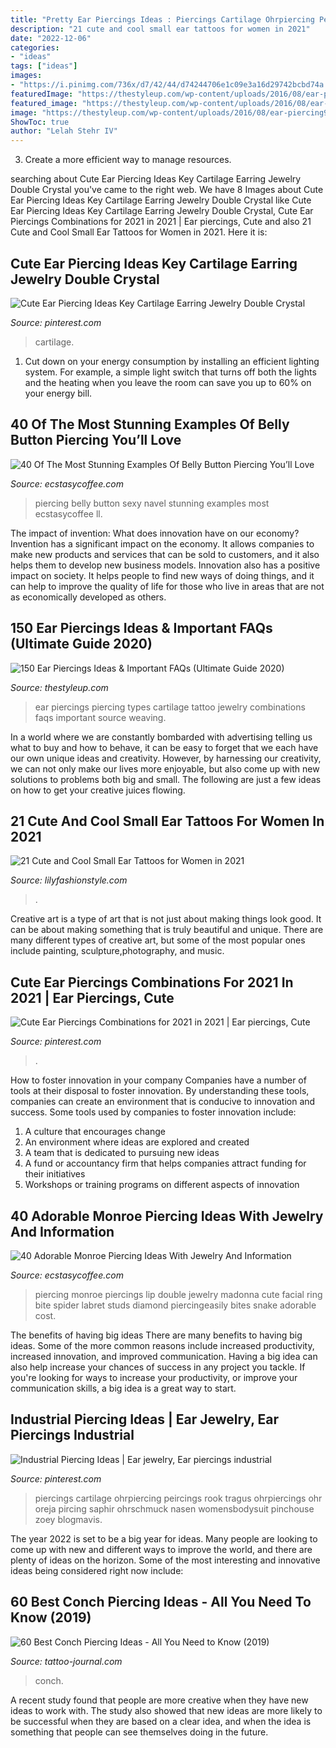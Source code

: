 ```yaml
---
title: "Pretty Ear Piercings Ideas : Piercings Cartilage Ohrpiercing Peircings Rook Tragus Ohrpiercings Ohr Oreja Pircing Saphir Ohrschmuck Nasen Womensbodysuit Pinchouse Zoey Blogmavis"
description: "21 cute and cool small ear tattoos for women in 2021"
date: "2022-12-06"
categories:
- "ideas"
tags: ["ideas"]
images:
- "https://i.pinimg.com/736x/d7/42/44/d74244706e1c09e3a16d29742bcbd74a.jpg"
featuredImage: "https://thestyleup.com/wp-content/uploads/2016/08/ear-piercing9-650x650.jpg"
featured_image: "https://thestyleup.com/wp-content/uploads/2016/08/ear-piercing9-650x650.jpg"
image: "https://thestyleup.com/wp-content/uploads/2016/08/ear-piercing9-650x650.jpg"
ShowToc: true
author: "Lelah Stehr IV"
---
```



3. Create a more efficient way to manage resources.

	

		
searching about Cute Ear Piercing Ideas Key Cartilage Earring Jewelry Double Crystal you've came to the right web. We have 8 Images about Cute Ear Piercing Ideas Key Cartilage Earring Jewelry Double Crystal like Cute Ear Piercing Ideas Key Cartilage Earring Jewelry Double Crystal, Cute Ear Piercings Combinations for 2021 in 2021 | Ear piercings, Cute and also 21 Cute and Cool Small Ear Tattoos for Women in 2021. Here it is:
		
    
## Cute Ear Piercing Ideas Key Cartilage Earring Jewelry Double Crystal

<img loading=lazy src="https://i.pinimg.com/736x/e6/63/a5/e663a59f01d845bff7a828e634d3d355.jpg" onerror="this.onerror=null;this.src='https://tse2.mm.bing.net/th?id=OIP.oZRC4UxXXhaaBt0hYxxn-wHaL2&amp;pid=15.1';" alt="Cute Ear Piercing Ideas Key Cartilage Earring Jewelry Double Crystal">

_Source: pinterest.com_

>cartilage. 

	

1. Cut down on your energy consumption by installing an efficient lighting system. For example, a simple light switch that turns off both the lights and the heating when you leave the room can save you up to 60% on your energy bill.

    
## 40 Of The Most Stunning Examples Of Belly Button Piercing You’ll Love

<img loading=lazy src="https://i1.wp.com/www.ecstasycoffee.com/wp-content/uploads/2016/09/Sexy-Navel-Piercing-Ideas.jpg" onerror="this.onerror=null;this.src='https://tse4.mm.bing.net/th?id=OIP.hBguuLkziW7Htm4Qiq_pWgHaHa&amp;pid=15.1';" alt="40 Of The Most Stunning Examples Of Belly Button Piercing You’ll Love">

_Source: ecstasycoffee.com_

>piercing belly button sexy navel stunning examples most ecstasycoffee ll. 

	

The impact of invention: What does innovation have on our economy?
Invention has a significant impact on the economy. It allows companies to make new products and services that can be sold to customers, and it also helps them to develop new business models. Innovation also has a positive impact on society. It helps people to find new ways of doing things, and it can help to improve the quality of life for those who live in areas that are not as economically developed as others.

    
## 150 Ear Piercings Ideas &amp; Important FAQs (Ultimate Guide 2020)

<img loading=lazy src="https://thestyleup.com/wp-content/uploads/2016/08/ear-piercing9-650x650.jpg" onerror="this.onerror=null;this.src='https://tse2.mm.bing.net/th?id=OIP.5UN_rvMuL1HD0f5jrh4GzgHaHa&amp;pid=15.1';" alt="150 Ear Piercings Ideas &amp; Important FAQs (Ultimate Guide 2020)">

_Source: thestyleup.com_

>ear piercings piercing types cartilage tattoo jewelry combinations faqs important source weaving. 

	

In a world where we are constantly bombarded with advertising telling us what to buy and how to behave, it can be easy to forget that we each have our own unique ideas and creativity. However, by harnessing our creativity, we can not only make our lives more enjoyable, but also come up with new solutions to problems both big and small. The following are just a few ideas on how to get your creative juices flowing.

    
## 21 Cute And Cool Small Ear Tattoos For Women In 2021

<img loading=lazy src="https://lilyfashionstyle.com/wp-content/uploads/2021/05/16-4-768x1152.jpg" onerror="this.onerror=null;this.src='https://tse4.mm.bing.net/th?id=OIP.52TD20Nh-dojwkBy2j-EkwHaLH&amp;pid=15.1';" alt="21 Cute and Cool Small Ear Tattoos for Women in 2021">

_Source: lilyfashionstyle.com_

>. 

	

Creative art is a type of art that is not just about making things look good. It can be about making something that is truly beautiful and unique. There are many different types of creative art, but some of the most popular ones include painting, sculpture,photography, and music.

    
## Cute Ear Piercings Combinations For 2021 In 2021 | Ear Piercings, Cute

<img loading=lazy src="https://i.pinimg.com/736x/d2/7c/35/d27c3544a646772275a8ecb2d9379f6e.jpg" onerror="this.onerror=null;this.src='https://tse1.mm.bing.net/th?id=OIP.FywBtdABwWMw5oorn5VVvgHaLG&amp;pid=15.1';" alt="Cute Ear Piercings Combinations for 2021 in 2021 | Ear piercings, Cute">

_Source: pinterest.com_

>. 

	

How to foster innovation in your company
Companies have a number of tools at their disposal to foster innovation. By understanding these tools, companies can create an environment that is conducive to innovation and success. 
Some tools used by companies to foster innovation include: 

1. A culture that encourages change 
2. An environment where ideas are explored and created 
3. A team that is dedicated to pursuing new ideas 
4. A fund or accountancy firm that helps companies attract funding for their initiatives 
5. Workshops or training programs on different aspects of innovation 

    
## 40 Adorable Monroe Piercing Ideas With Jewelry And Information

<img loading=lazy src="https://i1.wp.com/www.ecstasycoffee.com/wp-content/uploads/2016/09/Monroe-Piercings...jpg?resize=564%2C937" onerror="this.onerror=null;this.src='https://tse1.mm.bing.net/th?id=OIP.SDbEhNLXSw7q_WvOwOQcxwHaMT&amp;pid=15.1';" alt="40 Adorable Monroe Piercing Ideas With Jewelry And Information">

_Source: ecstasycoffee.com_

>piercing monroe piercings lip double jewelry madonna cute facial ring bite spider labret studs diamond piercingeasily bites snake adorable cost. 

	

The benefits of having big ideas
There are many benefits to having big ideas. Some of the more common reasons include increased productivity, increased innovation, and improved communication. Having a big idea can also help increase your chances of success in any project you tackle. If you're looking for ways to increase your productivity, or improve your communication skills, a big idea is a great way to start.

    
## Industrial Piercing Ideas | Ear Jewelry, Ear Piercings Industrial

<img loading=lazy src="https://i.pinimg.com/736x/d7/42/44/d74244706e1c09e3a16d29742bcbd74a.jpg" onerror="this.onerror=null;this.src='https://tse2.mm.bing.net/th?id=OIP.kFX0vv_Rjsn4pKZ9-Us26QHaKI&amp;pid=15.1';" alt="Industrial Piercing Ideas | Ear jewelry, Ear piercings industrial">

_Source: pinterest.com_

>piercings cartilage ohrpiercing peircings rook tragus ohrpiercings ohr oreja pircing saphir ohrschmuck nasen womensbodysuit pinchouse zoey blogmavis. 

	

The year 2022 is set to be a big year for ideas. Many people are looking to come up with new and different ways to improve the world, and there are plenty of ideas on the horizon. Some of the most interesting and innovative ideas being considered right now include: 

    
## 60 Best Conch Piercing Ideas - All You Need To Know (2019)

<img loading=lazy src="https://tattoo-journal.com/wp-content/uploads/2017/09/Conch-Piercing-42.jpg" onerror="this.onerror=null;this.src='https://tse4.mm.bing.net/th?id=OIP.07FL4z63lw5XSH1QhvBtkwHaHa&amp;pid=15.1';" alt="60 Best Conch Piercing Ideas - All You Need to Know (2019)">

_Source: tattoo-journal.com_

>conch. 

	

A recent study found that people are more creative when they have new ideas to work with. The study also showed that new ideas are more likely to be successful when they are based on a clear idea, and when the idea is something that people can see themselves doing in the future.


